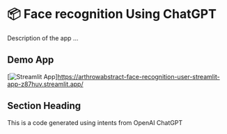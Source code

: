 # 📦 Face recognition Using ChatGPT


Description of the app ...

## Demo App

[![Streamlit App](https://static.streamlit.io/badges/streamlit_badge_black_white.svg)]https://arthrowabstract-face-recognition-user-streamlit-app-z87huv.streamlit.app/

## Section Heading

This is a code generated using intents from OpenAI ChatGPT

